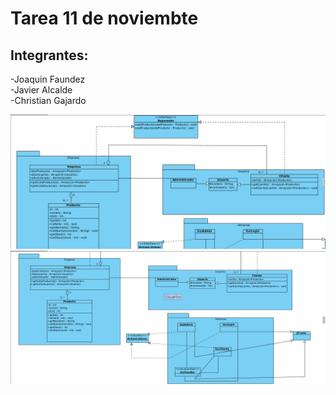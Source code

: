 # Tarea 11 de noviembte

## Integrantes:
-Joaquin Faundez   
-Javier Alcalde  
-Christian Gajardo
  
![Captura desde 2023-11-23 10-24-20.png](Captura%20desde%202023-11-23%2010-24-20.png)
![Captura desde 2023-11-23 10-24-29.png](Captura%20desde%202023-11-23%2010-24-29.png)